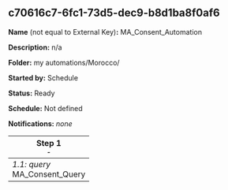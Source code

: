 ## c70616c7-6fc1-73d5-dec9-b8d1ba8f0af6

**Name** (not equal to External Key)**:** MA_Consent_Automation

**Description:** n/a

**Folder:** my automations/Morocco/

**Started by:** Schedule

**Status:** Ready

**Schedule:** Not defined

**Notifications:** _none_


| Step 1<br>_<small>-</small>_ |
| --- |
| _1.1: query_<br>MA_Consent_Query |
